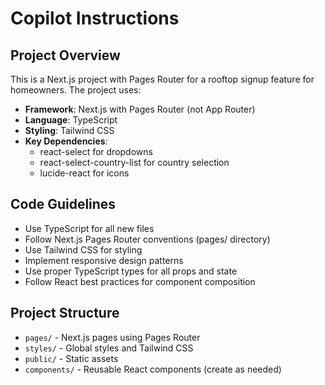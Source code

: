 # Copilot Instructions

<!-- Use this file to provide workspace-specific custom instructions to Copilot. For more details, visit https://code.visualstudio.com/docs/copilot/copilot-customization#_use-a-githubcopilotinstructionsmd-file -->

## Project Overview
This is a Next.js project with Pages Router for a rooftop signup feature for homeowners. The project uses:

- **Framework**: Next.js with Pages Router (not App Router)
- **Language**: TypeScript
- **Styling**: Tailwind CSS
- **Key Dependencies**: 
  - react-select for dropdowns
  - react-select-country-list for country selection
  - lucide-react for icons

## Code Guidelines
- Use TypeScript for all new files
- Follow Next.js Pages Router conventions (pages/ directory)
- Use Tailwind CSS for styling
- Implement responsive design patterns
- Use proper TypeScript types for all props and state
- Follow React best practices for component composition

## Project Structure
- `pages/` - Next.js pages using Pages Router
- `styles/` - Global styles and Tailwind CSS
- `public/` - Static assets
- `components/` - Reusable React components (create as needed)
